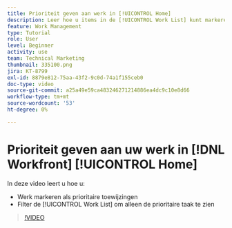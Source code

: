 ```yaml
---
title: Prioriteit geven aan werk in [!UICONTROL Home]
description: Leer hoe u items in de [!UICONTROL Work List] kunt markeren als prioritaire toewijzingen op de startpagina. Dan filter de lijst om uw prioritaire werk in  [!DNL  Workfront] te zien.
feature: Work Management
type: Tutorial
role: User
level: Beginner
activity: use
team: Technical Marketing
thumbnail: 335100.png
jira: KT-8799
exl-id: 8879e812-75aa-43f2-9c0d-74a1f155ceb0
doc-type: video
source-git-commit: a25a49e59ca483246271214886ea4dc9c10e8d66
workflow-type: tm+mt
source-wordcount: '53'
ht-degree: 0%

---
```


# Prioriteit geven aan uw werk in [!DNL Workfront] [!UICONTROL Home]

In deze video leert u hoe u:

* Werk markeren als prioritaire toewijzingen
* Filter de [!UICONTROL Work List] om alleen de prioritaire taak te zien

>[!VIDEO](https://video.tv.adobe.com/v/335100/?quality=12&learn=on)
